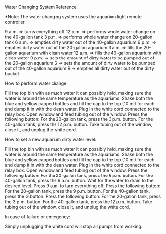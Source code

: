 Water Changing System Reference

*Note: The water changing system uses the aquarium light remote controller.

9 a.m. => turns everything off
12 p.m. => performs whole water change on the 40-gallon tank
3 p.m. => performs whole water change on 20-gallon tank
6 a.m. => empties dirty water out of the 40-gallon aquarium
6 p.m. => empties dirty water out of the 20-gallon aquarium
3 a.m. => fills the 20-gallon aquarium with clean water
12 a.m. => fills the 40-gallon aquarium with clean water
9 p.m. => sets the amount of dirty water to be pumped out of the 20-gallon aquarium
G => sets the amount of dirty water to be pumped out of the 40-gallon aquarium
R => empties all dirty water out of the dirty bucket

How to perform water change:

Fill the top bin with as much water it can possibly hold, making sure the water is around the same temperature as the aquariums.
Shake both the blue and yellow capped bottles and fill the cap to the top (10 ml) for each and dump it in with the clean water.
Plug in the white cord connected to the relay box.
Open window and feed tubing out of the window.
Press the following button:
For the 20-gallon tank, press the 3 p.m. button.
For the 40-gallon tank, press the 12 p.m. button.
Take tubing out of the window, close it, and unplug the white cord.

How to set a new aquarium dirty water level:

Fill the top bin with as much water it can possibly hold, making sure the water is around the same temperature as the aquariums.
Shake both the blue and yellow capped bottles and fill the cap to the top (10 ml) for each and dump it in with the clean water.
Plug in the white cord connected to the relay box.
Open window and feed tubing out of the window.
Press the following button:
For the 20-gallon tank, press the 6 p.m. button.
For the 40-gallon tank, press the 6 a.m. button.
Wait for the water to drain to the desired level.
Press 9 a.m. to turn everything off.
Press the following button:
For the 20-gallon tank, press the 9 p.m. button.
For the 40-gallon tank, press the G button.
Press the following button:
For the 20-gallon tank, press the 3 p.m. button.
For the 40-gallon tank, press the 12 p.m. button.
Take tubing out of the window, close it, and unplug the white cord.


In case of failure or emergency:

Simply unplugging the white cord will stop all pumps from working.
